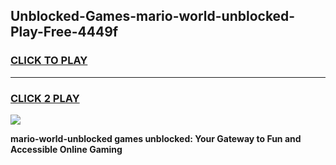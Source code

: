 
## Unblocked-Games-mario-world-unblocked-Play-Free-4449f
<h3>
<a href="https://premium76.site?title=mario-world-unblocked&ref=20M">CLICK TO PLAY</a></h3>
<hr>

<h3>
<a href="https://premium76.site?title=mario-world-unblocked&ref=20M">CLICK 2 PLAY</a>
  
</h3>

<a href="https://premium76.site?title=mario-world-unblocked&ref=19M"><img src="https://clearcache.store/games.png"></a>


**mario-world-unblocked games unblocked: Your Gateway to Fun and Accessible Online Gaming**
